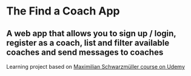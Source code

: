 # The Find a Coach App

## A web app that allows you to sign up / login, register as a coach, list and filter available coaches and send messages to coaches

Learning project based on [Maximilian Schwarzmüller course on Udemy](https://www.udemy.com/course/vuejs-2-the-complete-guide/)
